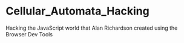# Cellular_Automata_Hacking
Hacking the JavaScript world that Alan Richardson created using the Browser Dev Tools
